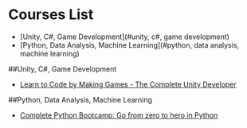 # Courses List

* [Unity, C#, Game Development](#unity, c#, game development)
* [Python, Data Analysis, Machine Learning](#python, data analysis, machine learning)


##Unity, C#, Game Development


* [Learn to Code by Making Games - The Complete Unity Developer](https://click.linksynergy.com/fs-bin/click?id=mEo*LYazi/o&subid=&offerid=323058.1&type=10&tmpid=14537&RD_PARM1=https%3A%2F%2Fwww.udemy.com%2Funitycourse%3Fpmtag%3DUDEMARCH)



##Python, Data Analysis, Machine Learning


* [Complete Python Bootcamp: Go from zero to hero in Python](https://click.linksynergy.com/fs-bin/click?id=mEo*LYazi/o&subid=&offerid=323058.1&type=10&tmpid=14537&RD_PARM1=https%3A%2F%2Fwww.udemy.com%2Fcomplete-python-bootcamp%2F%3Fpmtag%3DUDEMARCH)
